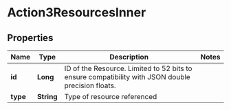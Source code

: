 

# Action3ResourcesInner


## Properties

| Name | Type | Description | Notes |
|------------ | ------------- | ------------- | -------------|
|**id** | **Long** | ID of the Resource. Limited to 52 bits to ensure compatibility with JSON double precision floats.  |  |
|**type** | **String** | Type of resource referenced |  |



